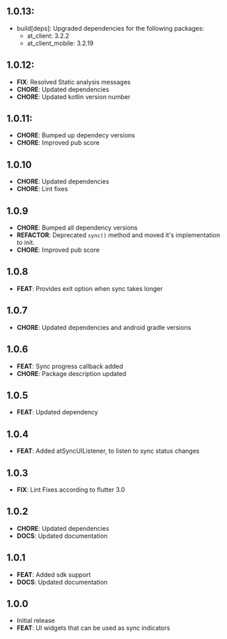 ## 1.0.13:
- build[deps]: Upgraded dependencies for the following packages:
    - at_client: 3.2.2
    - at_client_mobile: 3.2.19

## 1.0.12:

- **FIX**: Resolved Static analysis messages
- **CHORE**: Updated dependencies
- **CHORE**: Updated kotlin version number

## 1.0.11:

- **CHORE**: Bumped up dependecy versions
- **CHORE**: Improved pub score

## 1.0.10

- **CHORE**: Updated dependencies
- **CHORE**: Lint fixes

## 1.0.9

- **CHORE**: Bumped all dependency versions
- **REFACTOR**: Deprecated `sync()` method and moved it's implementation to init.
- **CHORE**: Improved pub score

## 1.0.8

- **FEAT**: Provides exit option when sync takes longer

## 1.0.7

- **CHORE**: Updated dependencies and android gradle versions

## 1.0.6

- **FEAT**: Sync progress callback added
- **CHORE**: Package description updated

## 1.0.5

- **FEAT**: Updated dependency

## 1.0.4

- **FEAT**: Added atSyncUIListener, to listen to sync status changes

## 1.0.3

- **FIX**: Lint Fixes according to flutter 3.0

## 1.0.2

- **CHORE**: Updated dependencies
- **DOCS**: Updated documentation

## 1.0.1

- **FEAT**: Added sdk support
- **DOCS**: Updated documentation

## 1.0.0

- Initial release
- **FEAT**: UI widgets that can be used as sync indicators
